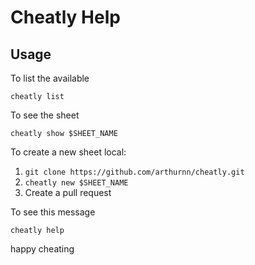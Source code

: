 Cheatly Help
============

Usage
-----

To list the available

    cheatly list

To see the sheet

    cheatly show $SHEET_NAME

To create a new sheet local:

1. `git clone https://github.com/arthurnn/cheatly.git`
2. `cheatly new $SHEET_NAME`
3. Create a pull request

To see this message

    cheatly help

happy cheating
